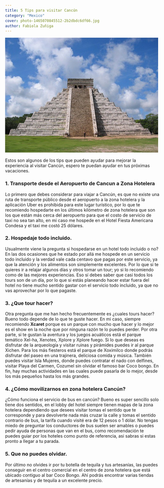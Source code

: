 ```yaml
---
title: 5 Tips para visitar Cancún
category: "Mexico"
cover: photo-1465070845512-2b2dbdc6df66.jpg
author: Fabiola Zuñiga
---
```


![piramide](./photo-1465070845512-2b2dbdc6df66.jpg)

Estos son algunos de los tips que pueden ayudar para mejorar la experiencia al visitar Cancún, espero te puedan ayudar en tus próximas vacaciones.

### 1. Transporte desde el Aeropuerto de Cancun a Zona Hotelera
Lo primero que debes considerar para viajar a Cancún, es que no existe una ruta de transporte público desde el aeropuerto a la zona hotelera y la aplicación Uber es prohibida para este lugar turístico, por lo que te recomiendo hospedarte en los últimos kilómetro de zona hotelera que son los que están más cerca del aeropuerto para que el costo de servicio de taxi no sea tan alto, en mi caso me hospede en el Hotel Fiesta Americana Condesa y el taxi me costó 25 dólares.

### 2. Hospedaje todo incluido.
Usualmente viene la pregunta si hospedarse en un hotel todo incluido o no? En las dos ocasiones que he estado por allá me hospede en un servicio todo incluido y la verdad vale cada centavo que pagas por este servicio, ya que la atención y los alimentos son simplemente excelentes. Por lo que si te quieres ir a relajar algunos días y otros tomar un tour; yo si lo recomiendo como de las mejores experiencias. Eso sí debes saber que casi todos los tours son de un día, por lo que si estás planeando hacer estar fuera del hotel no tiene mucho sentido gastar con el servicio todo incluido, ya que no vas aprovechar por lo que pagaste.

### 3. ¿Que tour hacer?
Otra pregunta que me han hecho frecuentemente es ¿cuales tours hacer? Bueno todo depende de lo que te guste hacer. En mi caso, siempre recomiendo **Xcaret** porque es un parque con mucho que hacer y lo mejor es el show en la noche que por ninguna razón te lo puedes perder. Por otra parte, si te gustan la aventura y los juegos acuáticos está el parque temático Xel-ha, Xenotes, Xplore y Xplore fuego. Si lo que deseas es disfrutar de la arqueología y visitar ruinas y pirámides puedes ir al parque Xichen. Para los más fiesteros está el parque de Xoximilco donde podrás disfrutar del paseo en una trajinera, deliciosa comida y música. También puedes visitar Isla Mujeres, donde puedes contratar el nado con delfines, visitar Playa del Carmen, Cozumel sin olvidar el famoso bar Coco bongo. En fin, hay muchas actividades en las cuales puede pasarla de lo mejor, desde los más pequeños hasta los más grandes.

### 4. ¿Cómo movilizarnos en zona hotelera Cancún?
¿Cómo funciona el servicio de bus en cancún? Bueno es super sencillo solo tiene dos sentidos, en el lobby del hotel siempre tienen mapas de la zona hotelera dependiendo que desees visitar tomas el sentido que te corresponde y para devolverte nada más cruzar la calle y tomas el sentido contrario de bus, la tarifa cuando visité era de 12 pesos o 1 dólar. No tengas miedo de preguntar los conductores de bus suelen ser amables o puedes pedir ayuda de personas que van en el bus, como recomendación te puedes guiar por los hoteles como punto de referencia, asi sabras si estas pronto a llegar a tu parada.

### 5. Que no puedes olvidar.
Por último no olvides ir por tu botella de tequila y tus artesanías, las puedes conseguir en el centro comercial en el centro de zona hotelera que está ubicado contiguo al bar Coco Bongo. Ahí podrás encontrar varias tiendas de artesanías y de tequila a un excelente precio.

